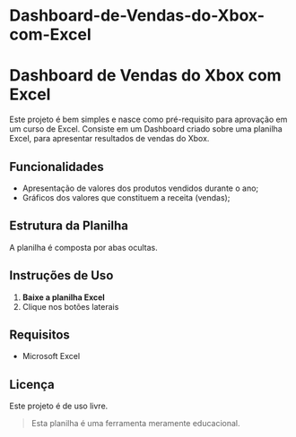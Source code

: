# Dashboard-de-Vendas-do-Xbox-com-Excel
# Dashboard de Vendas do Xbox com Excel
Este projeto é bem simples e nasce como pré-requisito para aprovação em um curso de Excel. Consiste em um Dashboard criado sobre uma planilha Excel, para apresentar resultados de vendas do Xbox.
## Funcionalidades
- Apresentação de valores dos produtos vendidos durante o ano;
- Gráficos dos valores que constituem a receita (vendas);

## Estrutura da Planilha
A planilha é composta por abas ocultas.

## Instruções de Uso
1. **Baixe a planilha Excel**
2. Clique nos botões laterais

## Requisitos
- Microsoft Excel

## Licença
Este projeto é de uso livre.

> Esta planilha é uma ferramenta meramente educacional.
